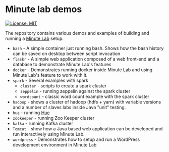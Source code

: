 # Minute lab demos

[![License: MIT](https://img.shields.io/badge/License-MIT-yellow.svg)](https://opensource.org/licenses/MIT)

The repository contains various demos and examples of building and running a [Minute Lab](http://minutelab.io) setup.

* `bash` - A simple container just running bash. Shows how the bash history can be saved on desktop
  between script invocation
* `flaskr` - A simple web application composed of a web front-end and a database to demonstrate Minute Lab's features 
* `docker` - Demonstrates running docker inside Minute Lab and using Minute Lab's feature to work with it.
* `spark` - Several examples with spark
  * `cluster` - scripts to create a spark cluster
  * `zeppelin` - running zeppelin against the spark cluster
  * `wordcount` - classic word count example with the spark cluster
* `hadoop` - shows a cluster of hadoop (hdfs + yarn) with variable versions and a number of slaves
labs inside Java "unit" testing.
* `hue` - running [Hue](http://gethue.com)
* `zookeeper` - running Zoo Keeper cluster
* `kafka` - running Kafka cluster
* `Tomcat` - show how a Java based web application can be developed and run interactively using Minute Lab.
* `wordpress` - Demonstrates how to setup and run a WordPress development environment in Minute Lab
